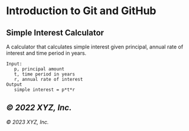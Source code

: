 # Introduction to Git and GitHub

## Simple Interest Calculator

A calculator that calculates simple interest given principal, annual rate of interest and time period in years.

```
Input:
   p, principal amount
   t, time period in years
   r, annual rate of interest
Output
   simple interest = p*t*r
```

## _© 2022 XYZ, Inc._
_© 2023 XYZ, Inc._